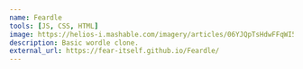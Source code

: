 ```yaml
---
name: Feardle
tools: [JS, CSS, HTML]
image: https://helios-i.mashable.com/imagery/articles/06YJQpTsHdwFFqWI5ABWE75/hero-image.fill.size_1248x702.v1730742322.jpg
description: Basic wordle clone.
external_url: https://fear-itself.github.io/Feardle/
---
```


